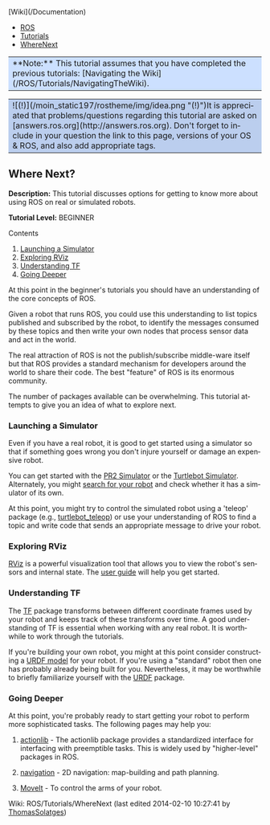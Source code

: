 <div id="interwiki"><span>[Wiki](/Documentation)</span></div>

*   [ROS](/ROS)
*   [Tutorials](/ROS/Tutorials)
*   [WhereNext](/action/fullsearch/ROS/Tutorials/WhereNext?action=fullsearch&context=180&value=linkto%3A%22ROS%2FTutorials%2FWhereNext%22 "Click to do a full-text search for this title")

<div dir="ltr" id="content" lang="en"><span class="anchor" id="top"></span><span class="anchor" id="line-1"></span><span class="anchor" id="line-2"></span><span class="anchor" id="line-3"></span><span class="anchor" id="line-4"></span><span class="anchor" id="line-5"></span><span class="anchor" id="line-6"></span><span class="anchor" id="line-7"></span><span class="anchor" id="line-8"></span><span class="anchor" id="line-9"></span><span class="anchor" id="line-10"></span><span class="anchor" id="line-11"></span><span class="anchor" id="line-12"></span><span class="anchor" id="line-13"></span><span class="anchor" id="line-14"></span><span class="anchor" id="line-15"></span><span class="anchor" id="line-16"></span><span class="anchor" id="line-17"></span><span class="anchor" id="line-18"></span><span class="anchor" id="line-19"></span><span class="anchor" id="line-20"></span><span class="anchor" id="line-21"></span><span class="anchor" id="line-22"></span><span class="anchor" id="line-23"></span>

<span class="anchor" id="line-1-1"></span><span class="anchor" id="line-2-1"></span>

<div>

<table>

<tbody>

<tr>

<td style="background-color: #cce0ff">**Note:** This tutorial assumes that you have completed the previous tutorials: [Navigating the Wiki](/ROS/Tutorials/NavigatingTheWiki).</td>

</tr>

</tbody>

</table>

</div>

<span class="anchor" id="line-3-1"></span><span class="anchor" id="line-4-1"></span><span class="anchor" id="line-5-1"></span><span class="anchor" id="line-6-1"></span>

<div>

<table>

<tbody>

<tr>

<td style="background-color: #bbceee">![(!)](/moin_static197/rostheme/img/idea.png "(!)")It is appreciated that problems/questions regarding this tutorial are asked on [answers.ros.org](http://answers.ros.org). Don't forget to include in your question the link to this page, versions of your OS & ROS, and also add appropriate tags.</td>

</tr>

</tbody>

</table>

</div>

<span class="anchor" id="line-7-1"></span><span class="anchor" id="line-8-1"></span><span class="anchor" id="line-9-1"></span>

## Where Next?

<span class="anchor" id="line-10-1"></span>**Description:** This tutorial discusses options for getting to know more about using ROS on real or simulated robots.  

<span class="anchor" id="line-11-1"></span><span class="anchor" id="line-12-1"></span><span class="anchor" id="line-13-1"></span><span class="anchor" id="line-14-1"></span>**Tutorial Level:** BEGINNER  

<span class="anchor" id="line-15-1"></span><span class="anchor" id="line-16-1"></span><span class="anchor" id="line-17-1"></span>

<span class="anchor" id="line-24"></span><span class="anchor" id="line-25"></span>

<div class="table-of-contents">

Contents

1.  [Launching a Simulator](#Launching_a_Simulator)
2.  [Exploring RViz](#Exploring_RViz)
3.  [Understanding TF](#Understanding_TF)
4.  [Going Deeper](#Going_Deeper)

</div>

<span class="anchor" id="line-26"></span><span class="anchor" id="line-27"></span>

At this point in the beginner's tutorials you should have an understanding of the core concepts of ROS.<span class="anchor" id="line-28"></span><span class="anchor" id="line-29"></span>

Given a robot that runs ROS, you could use this understanding to list topics published and subscribed by the robot, to identify the messages consumed by these topics and then write your own nodes that process sensor data and act in the world.<span class="anchor" id="line-30"></span><span class="anchor" id="line-31"></span>

The real attraction of ROS is not the publish/subscribe middle-ware itself but that ROS provides a standard mechanism for developers around the world to share their code. The best "feature" of ROS is its enormous community.<span class="anchor" id="line-32"></span><span class="anchor" id="line-33"></span>

The number of packages available can be overwhelming. This tutorial attempts to give you an idea of what to explore next.<span class="anchor" id="line-34"></span><span class="anchor" id="line-35"></span>

### Launching a Simulator

<span class="anchor" id="line-36"></span>

Even if you have a real robot, it is good to get started using a simulator so that if something goes wrong you don't injure yourself or damage an expensive robot.<span class="anchor" id="line-37"></span><span class="anchor" id="line-38"></span>

You can get started with the [PR2 Simulator](/pr2_simulator/Tutorials) or the [Turtlebot Simulator](/turtlebot_simulator/Tutorials). Alternately, you might [search for your robot](/Robots) and check whether it has a simulator of its own.<span class="anchor" id="line-39"></span><span class="anchor" id="line-40"></span>

At this point, you might try to control the simulated robot using a 'teleop' package (e.g., [turtlebot_teleop](/turtlebot_teleop/Tutorials/Teleoperation)) or use your understanding of ROS to find a topic and write code that sends an appropriate message to drive your robot.<span class="anchor" id="line-41"></span><span class="anchor" id="line-42"></span>

### Exploring RViz

<span class="anchor" id="line-43"></span>

[RViz](/rviz) is a powerful visualization tool that allows you to view the robot's sensors and internal state. The [user guide](/rviz/UserGuide) will help you get started.<span class="anchor" id="line-44"></span><span class="anchor" id="line-45"></span>

### Understanding TF

<span class="anchor" id="line-46"></span>

The [TF](/tf) package transforms between different coordinate frames used by your robot and keeps track of these transforms over time. A good understanding of TF is essential when working with any real robot. It is worthwhile to work through the tutorials.<span class="anchor" id="line-47"></span><span class="anchor" id="line-48"></span>

If you're building your own robot, you might at this point consider constructing a [URDF model](/urdf/Tutorials) for your robot. If you're using a "standard" robot then one has probably already being built for you. Nevertheless, it may be worthwhile to briefly familiarize yourself with the [URDF](/urdf) package.<span class="anchor" id="line-49"></span><span class="anchor" id="line-50"></span>

### Going Deeper

<span class="anchor" id="line-51"></span>

At this point, you're probably ready to start getting your robot to perform more sophisticated tasks. The following pages may help you:<span class="anchor" id="line-52"></span><span class="anchor" id="line-53"></span>

1.  [actionlib](/actionlib) - The actionlib package provides a standardized interface for interfacing with preemptible tasks. This is widely used by "higher-level" packages in ROS.<span class="anchor" id="line-54"></span><span class="anchor" id="line-55"></span>

2.  [navigation](/navigation) - 2D navigation: map-building and path planning.<span class="anchor" id="line-56"></span><span class="anchor" id="line-57"></span>

3.  [MoveIt](http://moveit.ros.org/) - To control the arms of your robot.<span class="anchor" id="line-58"></span><span class="anchor" id="line-59"></span>

<span class="anchor" id="line-60"></span>

<span class="anchor" id="line-61"></span>

<span class="anchor" id="line-62"></span><span class="anchor" id="bottom"></span>

</div>

Wiki: ROS/Tutorials/WhereNext (last edited 2014-02-10 10:27:41 by <span title="ThomasSolatges @ 134.157.18.251[134.157.18.251]">[ThomasSolatges](/ThomasSolatges "ThomasSolatges @ 134.157.18.251[134.157.18.251]")</span>)
